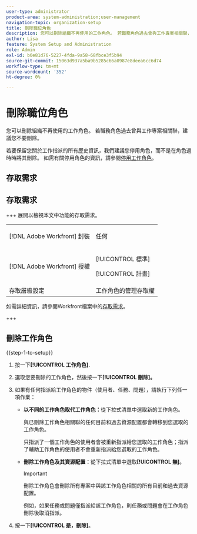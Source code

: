 ```yaml
---
user-type: administrator
product-area: system-administration;user-management
navigation-topic: organization-setup
title: 刪除職位角色
description: 您可以刪除組織不再使用的工作角色。 若職務角色過去曾與工作專案相關聯，建議您不要刪除。 若要保留您關於工作指派的所有歷史資訊，我們建議您停用角色，而不是在角色過時時將其刪除。 如需有關停用角色的資訊，請參閱停用工作角色。
author: Lisa
feature: System Setup and Administration
role: Admin
exl-id: b0e81d76-5227-4fda-9a58-68fbce3f5b94
source-git-commit: 15063d937a5ba9b5285c66a0987e8deea6cc6d74
workflow-type: tm+mt
source-wordcount: '352'
ht-degree: 0%

---
```


# 刪除職位角色

您可以刪除組織不再使用的工作角色。 若職務角色過去曾與工作專案相關聯，建議您不要刪除。

若要保留您關於工作指派的所有歷史資訊，我們建議您停用角色，而不是在角色過時時將其刪除。 如需有關停用角色的資訊，請參閱[停用工作角色](../../../administration-and-setup/set-up-workfront/organizational-setup/deactivate-job-roles.md)。

## 存取需求

## 存取需求

+++ 展開以檢視本文中功能的存取需求。

<table style="table-layout:auto"> 
 <col> 
 <col> 
 <tbody> 
  <tr> 
   <td>[!DNL Adobe Workfront] 封裝</td> 
   <td><p>任何</p></td> 
  </tr> 
  <tr> 
   <td>[!DNL Adobe Workfront] 授權</td> 
   <td><p>[!UICONTROL 標準]</p>
       <p>[!UICONTROL 計畫]</p></td>
  </tr> 
  <tr> 
   <td>存取層級設定</td> 
   <td>工作角色的管理存取權</td>
  </tr> 
 </tbody> 
</table>

如需詳細資訊，請參閱Workfront檔案中的[存取需求](/help/quicksilver/administration-and-setup/add-users/access-levels-and-object-permissions/access-level-requirements-in-documentation.md)。

+++

## 刪除工作角色

<!--
<p data-mc-conditions="QuicksilverOrClassic.Draft mode">(NOTE: this moved from create and manage job roles)</p>
-->

{{step-1-to-setup}}

1. 按一下&#x200B;**[!UICONTROL 工作角色].**
1. 選取您要刪除的工作角色，然後按一下&#x200B;**[!UICONTROL 刪除]。**
1. 如果有任何指派給工作角色的物件（使用者、任務、問題），請執行下列任一項作業：

   * **以不同的工作角色取代工作角色：**&#x200B;從下拉式清單中選取新的工作角色。

     與已刪除工作角色相關聯的任何目前和過去資源配置都會轉移到您選取的工作角色。

     只指派了一個工作角色的使用者會被重新指派給您選取的工作角色；指派了輔助工作角色的使用者不會重新指派給您選取的工作角色。

   * **刪除工作角色及其資源配置：**&#x200B;從下拉式清單中選取&#x200B;**[!UICONTROL 無]**。

     >[!IMPORTANT]
     >
     >刪除工作角色會刪除所有專案中與該工作角色相關的所有目前和過去資源配置。

     例&#x200B;如，如果任務或問題僅指派給該工作角色，則任務或問題會在工作角色刪除後取消指派。

1. 按一下&#x200B;**[!UICONTROL 是，刪除]**。
